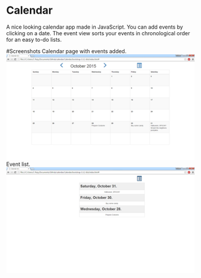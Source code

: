 # Calendar
A nice looking calendar app made in JavaScript. You can add events by clicking on a date. The event view sorts your events in
chronological order for an easy to-do lists.

#Screenshots
Calendar page with events added. </br>
![main page](main.png)</br>
Event list. </br>
![event page](event.png)</br>
